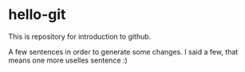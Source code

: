 # hello-git
This is repository for introduction to github.

A few sentences in order to generate some changes. I said a few, that means one more uselles sentence :)

